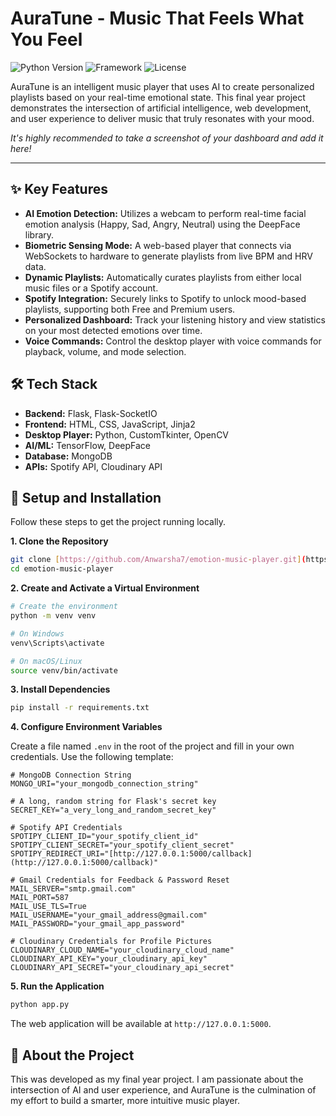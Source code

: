 # AuraTune - Music That Feels What You Feel

![Python Version](https://img.shields.io/badge/python-3.9+-blue.svg)
![Framework](https://img.shields.io/badge/Flask-3.x-lightgrey.svg)
![License](https://img.shields.io/badge/License-MIT-green.svg)

AuraTune is an intelligent music player that uses AI to create personalized playlists based on your real-time emotional state. This final year project demonstrates the intersection of artificial intelligence, web development, and user experience to deliver music that truly resonates with your mood.

*It's highly recommended to take a screenshot of your dashboard and add it here!*

---

## ✨ Key Features

- **AI Emotion Detection:** Utilizes a webcam to perform real-time facial emotion analysis (Happy, Sad, Angry, Neutral) using the DeepFace library.
- **Biometric Sensing Mode:** A web-based player that connects via WebSockets to hardware to generate playlists from live BPM and HRV data.
- **Dynamic Playlists:** Automatically curates playlists from either local music files or a Spotify account.
- **Spotify Integration:** Securely links to Spotify to unlock mood-based playlists, supporting both Free and Premium users.
- **Personalized Dashboard:** Track your listening history and view statistics on your most detected emotions over time.
- **Voice Commands:** Control the desktop player with voice commands for playback, volume, and mode selection.

## 🛠️ Tech Stack

- **Backend:** Flask, Flask-SocketIO
- **Frontend:** HTML, CSS, JavaScript, Jinja2
- **Desktop Player:** Python, CustomTkinter, OpenCV
- **AI/ML:** TensorFlow, DeepFace
- **Database:** MongoDB
- **APIs:** Spotify API, Cloudinary API

## 🚀 Setup and Installation

Follow these steps to get the project running locally.

**1. Clone the Repository**
```bash
git clone [https://github.com/Anwarsha7/emotion-music-player.git](https://github.com/Anwarsha7/emotion-music-player.git)
cd emotion-music-player
```

**2. Create and Activate a Virtual Environment**
```bash
# Create the environment
python -m venv venv

# On Windows
venv\Scripts\activate

# On macOS/Linux
source venv/bin/activate
```

**3. Install Dependencies**
```bash
pip install -r requirements.txt
```

**4. Configure Environment Variables**

Create a file named `.env` in the root of the project and fill in your own credentials. Use the following template:

```env
# MongoDB Connection String
MONGO_URI="your_mongodb_connection_string"

# A long, random string for Flask's secret key
SECRET_KEY="a_very_long_and_random_secret_key"

# Spotify API Credentials
SPOTIPY_CLIENT_ID="your_spotify_client_id"
SPOTIPY_CLIENT_SECRET="your_spotify_client_secret"
SPOTIPY_REDIRECT_URI="[http://127.0.0.1:5000/callback](http://127.0.0.1:5000/callback)"

# Gmail Credentials for Feedback & Password Reset
MAIL_SERVER="smtp.gmail.com"
MAIL_PORT=587
MAIL_USE_TLS=True
MAIL_USERNAME="your_gmail_address@gmail.com"
MAIL_PASSWORD="your_gmail_app_password"

# Cloudinary Credentials for Profile Pictures
CLOUDINARY_CLOUD_NAME="your_cloudinary_cloud_name"
CLOUDINARY_API_KEY="your_cloudinary_api_key"
CLOUDINARY_API_SECRET="your_cloudinary_api_secret"
```

**5. Run the Application**
```bash
python app.py
```
The web application will be available at `http://127.0.0.1:5000`.

## 👤 About the Project

This was developed as my final year project. I am passionate about the intersection of AI and user experience, and AuraTune is the culmination of my effort to build a smarter, more intuitive music player. 
